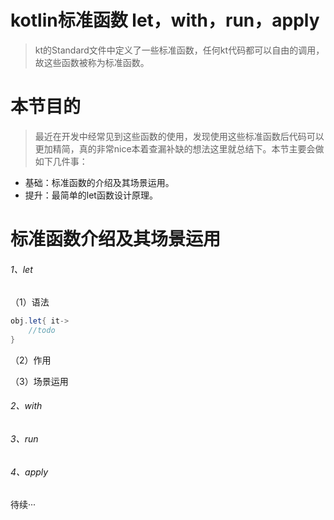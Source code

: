 # kotlin标准函数 let，with，run，apply

> kt的Standard文件中定义了一些标准函数，任何kt代码都可以自由的调用，故这些函数被称为标准函数。



# 本节目的

> 最近在开发中经常见到这些函数的使用，发现使用这些标准函数后代码可以更加精简，真的非常nice本着查漏补缺的想法这里就总结下。本节主要会做如下几件事：

- 基础：标准函数的介绍及其场景运用。
- 提升：最简单的let函数设计原理。

# 标准函数介绍及其场景运用

###### 1、let

（1）语法

```java
obj.let{ it->
    //todo
}
```





（2）作用

（3）场景运用

###### 2、with

###### 3、run

###### 4、apply



待续···